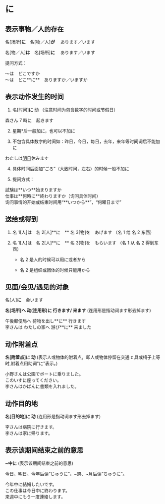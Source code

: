 # に

## 表示事物／人的存在

名\[场所\]**に**　名\[物／人\]**が** 　あります／います

名\[物／人\]**は**　名\[场所\]**に**　 あります／います

提问方式：

<sentences>
  <div>～は　どこですか</div>
  <div>～は　どこ**に**　ありますか／いますか</div>
</sentences>

## 表示动作发生的时间

1.  名\[时间\]**に** 动 （注意时间为包含数字的时间或节假日）

<sentences>
  <div>森さん 7 時に　起きます</div>
</sentences>

2.  星期\*后一般加に，也可以不加に

3.  不包含具体数字的时间如：昨日，今日，每日，去年，来年等时间词后不能加に

<sentences>
  <div>わたしは<u>明日</u>休みます</div>
</sentences>

4.  具体时间后面加“ごろ”（大致时间，左右）的时候一般不加に

5.  提问方式：

<sentences>
  <div>試験は**いつ**始まりますか</div>
  <div>仕事は**何時に**終わりますか（询问具体时间）</div>
  <div>询问事情的开始或结束时间用“**いつから**”，“何曜日まで”</div>
</sentences>

## 送给或得到

1.  名 1\[人\]は　名 2\[人\]**に　** 名 3\[物\]を　あげます （名 1 给 名 2 东西）

2.  名 1\[人\]は　名 2\[人\]**に　** 名 3\[物\]を　もらいます （名 1 从 名 2 得到东西）

    - 名 2 是人的时候可以用に或者から

    - 名 2 是组织或团体的时候只能用から

## 见面/会见/遇见的对象

名\[人\]**に**　会います

**名\[场所\]へ 动(连用形)に 行きます/ 来ます** (连用形是指动词ます形去掉ます)

<sentences>
  <div>午後郵便局へ 荷物を出し**に** 行きます</div>
  <div>李さんは わたしの家へ 游び**に** 来ました</div>
</sentences>

## 动作附着点

**名\[附着点\]に 动** (表示人或物体的附着点，即人或物体停留在交通 z 具或椅子上等时,附着点用助词"に"表示。)

<sentences>
  <div>小野さんは公園でボートに乗りました。</div>
  <div>このいすに座ってください。</div>
  <div>李さんはかばんに書類を入れました。</div>
</sentences>

## 动作目的地  

**名\[目的地\]に 动** (连用形是指动词ます形去掉ます)

<sentences>
  <div>李さんは病院に行きます。</div>
  <div>李さんは家に帰ります。</div>
</sentences>

## 表示该期间结束之前的意思  

**~中に** (表示该期间结束之前的意思)

今日、明日、今年后读“じゅうに”，~週、~月后读“ちゅうに”。

<sentences>
  <div>今年中に結婚したいです。</div>
  <div>この仕事は今日中に終わります。</div>
  <div>来週中にもう一度連絡します。</div>
</sentences>
